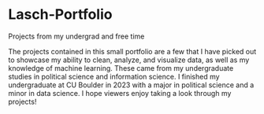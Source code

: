 # Lasch-Portfolio
Projects from my undergrad and free time

The projects contained in this small portfolio are a few that I have picked out to showcase my 
ability to clean, analyze, and visualize data, as well as my knowledge of machine learning. These
came from my undergraduate studies in political science and information science. I finished my
undergraduate at CU Boulder in 2023 with a major in political science and a minor in data science.
I hope viewers enjoy taking a look through my projects!
